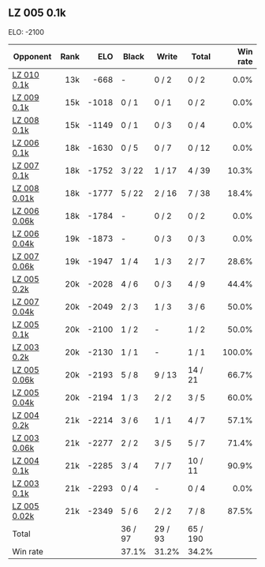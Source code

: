 ## LZ 005 0.1k ##

ELO: -2100

Opponent | Rank | ELO | Black | Write | Total | Win rate
---------|-----:|----:|-------|-------|-------|-------:
[LZ 010 0.1k](LZ%20010%200.1k.md) | 13k | -668 | - | 0 / 2 | 0 / 2 | 0.0%
[LZ 009 0.1k](LZ%20009%200.1k.md) | 15k | -1018 | 0 / 1 | 0 / 1 | 0 / 2 | 0.0%
[LZ 008 0.1k](LZ%20008%200.1k.md) | 15k | -1149 | 0 / 1 | 0 / 3 | 0 / 4 | 0.0%
[LZ 006 0.1k](LZ%20006%200.1k.md) | 18k | -1630 | 0 / 5 | 0 / 7 | 0 / 12 | 0.0%
[LZ 007 0.1k](LZ%20007%200.1k.md) | 18k | -1752 | 3 / 22 | 1 / 17 | 4 / 39 | 10.3%
[LZ 008 0.01k](LZ%20008%200.01k.md) | 18k | -1777 | 5 / 22 | 2 / 16 | 7 / 38 | 18.4%
[LZ 006 0.06k](LZ%20006%200.06k.md) | 18k | -1784 | - | 0 / 2 | 0 / 2 | 0.0%
[LZ 006 0.04k](LZ%20006%200.04k.md) | 19k | -1873 | - | 0 / 3 | 0 / 3 | 0.0%
[LZ 007 0.06k](LZ%20007%200.06k.md) | 19k | -1947 | 1 / 4 | 1 / 3 | 2 / 7 | 28.6%
[LZ 005 0.2k](LZ%20005%200.2k.md) | 20k | -2028 | 4 / 6 | 0 / 3 | 4 / 9 | 44.4%
[LZ 007 0.04k](LZ%20007%200.04k.md) | 20k | -2049 | 2 / 3 | 1 / 3 | 3 / 6 | 50.0%
[LZ 005 0.1k](LZ%20005%200.1k.md) | 20k | -2100 | 1 / 2 | - | 1 / 2 | 50.0%
[LZ 003 0.2k](LZ%20003%200.2k.md) | 20k | -2130 | 1 / 1 | - | 1 / 1 | 100.0%
[LZ 005 0.06k](LZ%20005%200.06k.md) | 20k | -2193 | 5 / 8 | 9 / 13 | 14 / 21 | 66.7%
[LZ 005 0.04k](LZ%20005%200.04k.md) | 20k | -2194 | 1 / 3 | 2 / 2 | 3 / 5 | 60.0%
[LZ 004 0.2k](LZ%20004%200.2k.md) | 21k | -2214 | 3 / 6 | 1 / 1 | 4 / 7 | 57.1%
[LZ 003 0.06k](LZ%20003%200.06k.md) | 21k | -2277 | 2 / 2 | 3 / 5 | 5 / 7 | 71.4%
[LZ 004 0.1k](LZ%20004%200.1k.md) | 21k | -2285 | 3 / 4 | 7 / 7 | 10 / 11 | 90.9%
[LZ 003 0.1k](LZ%20003%200.1k.md) | 21k | -2293 | 0 / 4 | - | 0 / 4 | 0.0%
[LZ 005 0.02k](LZ%20005%200.02k.md) | 21k | -2349 | 5 / 6 | 2 / 2 | 7 / 8 | 87.5%
Total | | | 36 / 97 | 29 / 93 | 65 / 190 | 
Win rate| | | 37.1% | 31.2% | 34.2% | 
